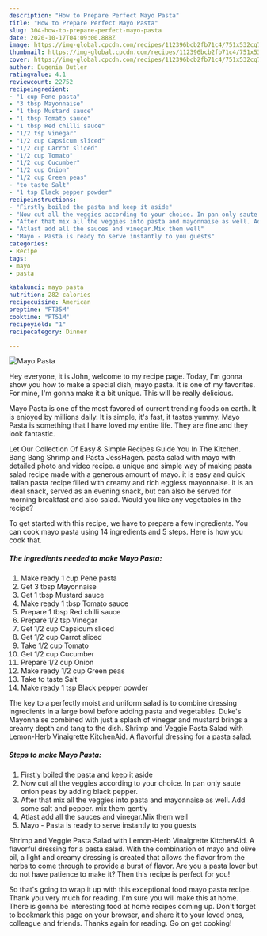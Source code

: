 ```yaml
---
description: "How to Prepare Perfect Mayo Pasta"
title: "How to Prepare Perfect Mayo Pasta"
slug: 304-how-to-prepare-perfect-mayo-pasta
date: 2020-10-17T04:09:00.888Z
image: https://img-global.cpcdn.com/recipes/112396bcb2fb71c4/751x532cq70/mayo-pasta-recipe-main-photo.jpg
thumbnail: https://img-global.cpcdn.com/recipes/112396bcb2fb71c4/751x532cq70/mayo-pasta-recipe-main-photo.jpg
cover: https://img-global.cpcdn.com/recipes/112396bcb2fb71c4/751x532cq70/mayo-pasta-recipe-main-photo.jpg
author: Eugenia Butler
ratingvalue: 4.1
reviewcount: 22752
recipeingredient:
- "1 cup Pene pasta"
- "3 tbsp Mayonnaise"
- "1 tbsp Mustard sauce"
- "1 tbsp Tomato sauce"
- "1 tbsp Red chilli sauce"
- "1/2 tsp Vinegar"
- "1/2 cup Capsicum sliced"
- "1/2 cup Carrot sliced"
- "1/2 cup Tomato"
- "1/2 cup Cucumber"
- "1/2 cup Onion"
- "1/2 cup Green peas"
- "to taste Salt"
- "1 tsp Black pepper powder"
recipeinstructions:
- "Firstly boiled the pasta and keep it aside"
- "Now cut all the veggies according to your choice. In pan only saute onion peas by adding black pepper."
- "After that mix all the veggies into pasta and mayonnaise as well. Add some salt and pepper. mix them gently"
- "Atlast add all the sauces and vinegar.Mix them well"
- "Mayo - Pasta is ready to serve instantly to you guests"
categories:
- Recipe
tags:
- mayo
- pasta

katakunci: mayo pasta 
nutrition: 282 calories
recipecuisine: American
preptime: "PT35M"
cooktime: "PT51M"
recipeyield: "1"
recipecategory: Dinner

---
```



![Mayo Pasta](https://img-global.cpcdn.com/recipes/112396bcb2fb71c4/751x532cq70/mayo-pasta-recipe-main-photo.jpg)

Hey everyone, it is John, welcome to my recipe page. Today, I'm gonna show you how to make a special dish, mayo pasta. It is one of my favorites. For mine, I'm gonna make it a bit unique. This will be really delicious.

Mayo Pasta is one of the most favored of current trending foods on earth. It is enjoyed by millions daily. It is simple, it's fast, it tastes yummy. Mayo Pasta is something that I have loved my entire life. They are fine and they look fantastic.

Let Our Collection Of Easy &amp; Simple Recipes Guide You In The Kitchen. Bang Bang Shrimp and Pasta JessHagen. pasta salad with mayo with detailed photo and video recipe. a unique and simple way of making pasta salad recipe made with a generous amount of mayo. it is easy and quick italian pasta recipe filled with creamy and rich eggless mayonnaise. it is an ideal snack, served as an evening snack, but can also be served for morning breakfast and also salad. Would you like any vegetables in the recipe?


To get started with this recipe, we have to prepare a few ingredients. You can cook mayo pasta using 14 ingredients and 5 steps. Here is how you cook that.

<!--inarticleads1-->

##### The ingredients needed to make Mayo Pasta:

1. Make ready 1 cup Pene pasta
1. Get 3 tbsp Mayonnaise
1. Get 1 tbsp Mustard sauce
1. Make ready 1 tbsp Tomato sauce
1. Prepare 1 tbsp Red chilli sauce
1. Prepare 1/2 tsp Vinegar
1. Get 1/2 cup Capsicum sliced
1. Get 1/2 cup Carrot sliced
1. Take 1/2 cup Tomato
1. Get 1/2 cup Cucumber
1. Prepare 1/2 cup Onion
1. Make ready 1/2 cup Green peas
1. Take to taste Salt
1. Make ready 1 tsp Black pepper powder


The key to a perfectly moist and uniform salad is to combine dressing ingredients in a large bowl before adding pasta and vegetables. Duke&#39;s Mayonnaise combined with just a splash of vinegar and mustard brings a creamy depth and tang to the dish. Shrimp and Veggie Pasta Salad with Lemon-Herb Vinaigrette KitchenAid. A flavorful dressing for a pasta salad. 

<!--inarticleads2-->

##### Steps to make Mayo Pasta:

1. Firstly boiled the pasta and keep it aside
1. Now cut all the veggies according to your choice. In pan only saute onion peas by adding black pepper.
1. After that mix all the veggies into pasta and mayonnaise as well. Add some salt and pepper. mix them gently
1. Atlast add all the sauces and vinegar.Mix them well
1. Mayo - Pasta is ready to serve instantly to you guests


Shrimp and Veggie Pasta Salad with Lemon-Herb Vinaigrette KitchenAid. A flavorful dressing for a pasta salad. With the combination of mayo and olive oil, a light and creamy dressing is created that allows the flavor from the herbs to come through to provide a burst of flavor. Are you a pasta lover but do not have patience to make it? Then this recipe is perfect for you! 

So that's going to wrap it up with this exceptional food mayo pasta recipe. Thank you very much for reading. I'm sure you will make this at home. There is gonna be interesting food at home recipes coming up. Don't forget to bookmark this page on your browser, and share it to your loved ones, colleague and friends. Thanks again for reading. Go on get cooking!
